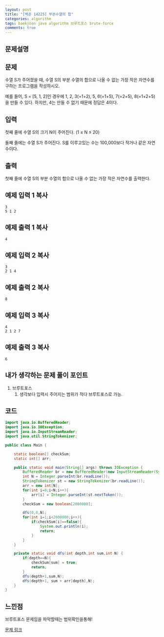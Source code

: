 ```yaml
---
layout: post
title: "[백준 14225] 부분수열의 합"
categories: algorithm
tags: baekjoon java algorithm 브루트포스 brute-force
comments: true
---
```


## 문제설명

## 문제

수열 S가 주어졌을 때, 수열 S의 부분 수열의 합으로 나올 수 없는 가장 작은 자연수를 구하는 프로그램을 작성하시오.

예를 들어, S = [5, 1, 2]인 경우에 1, 2, 3(=1+2), 5, 6(=1+5), 7(=2+5), 8(=1+2+5)을 만들 수 있다. 하지만, 4는 만들 수 없기 때문에 정답은 4이다.

## 입력

첫째 줄에 수열 S의 크기 N이 주어진다. (1 ≤ N ≤ 20)

둘째 줄에는 수열 S가 주어진다. S를 이루고있는 수는 100,000보다 작거나 같은 자연수이다.

## 출력

첫째 줄에 수열 S의 부분 수열의 합으로 나올 수 없는 가장 작은 자연수를 출력한다.

## 예제 입력 1 복사

```
3
5 1 2
```

## 예제 출력 1 복사

```
4
```

## 예제 입력 2 복사

```
3
2 1 4
```

## 예제 출력 2 복사

```
8
```

## 예제 입력 3 복사

```
4
2 1 2 7
```

## 예제 출력 3 복사

```
6
```



## 내가 생각하는 문제 풀이 포인트

1. 브루트포스
   1. 생각보다 입력시 주어지는 범위가 적다 브루트포스로 가능.

## 코드

~~~java
import java.io.BufferedReader;
import java.io.IOException;
import java.io.InputStreamReader;
import java.util.StringTokenizer;

public class Main {

    static boolean[] checkSum;
    static int[] arr;

    public static void main(String[] args) throws IOException {
        BufferedReader br = new BufferedReader(new InputStreamReader(System.in));
        int N = Integer.parseInt(br.readLine());
        StringTokenizer st = new StringTokenizer(br.readLine());
        arr = new int[N];
        for(int i=0;i<N;i++){
            arr[i] = Integer.parseInt(st.nextToken());
        }
        checkSum = new boolean[2000000];

        dfs(0,0,N);
        for(int i=1;i<2000000;i++){
            if(checkSum[i]==false){
                System.out.println(i);
                return;
            }
        }
    }

    private static void dfs(int depth,int sum,int N) {
        if(depth==N){
            checkSum[sum] = true;
            return;
        }
        dfs(depth+1,sum,N);
        dfs(depth+1, sum + arr[depth],N);
    }
}

~~~



## 느낀점

브루트포스 문제임을 파악할때는 범위확인을통해!



[문제 링크](https://www.acmicpc.net/problem/14225) 


